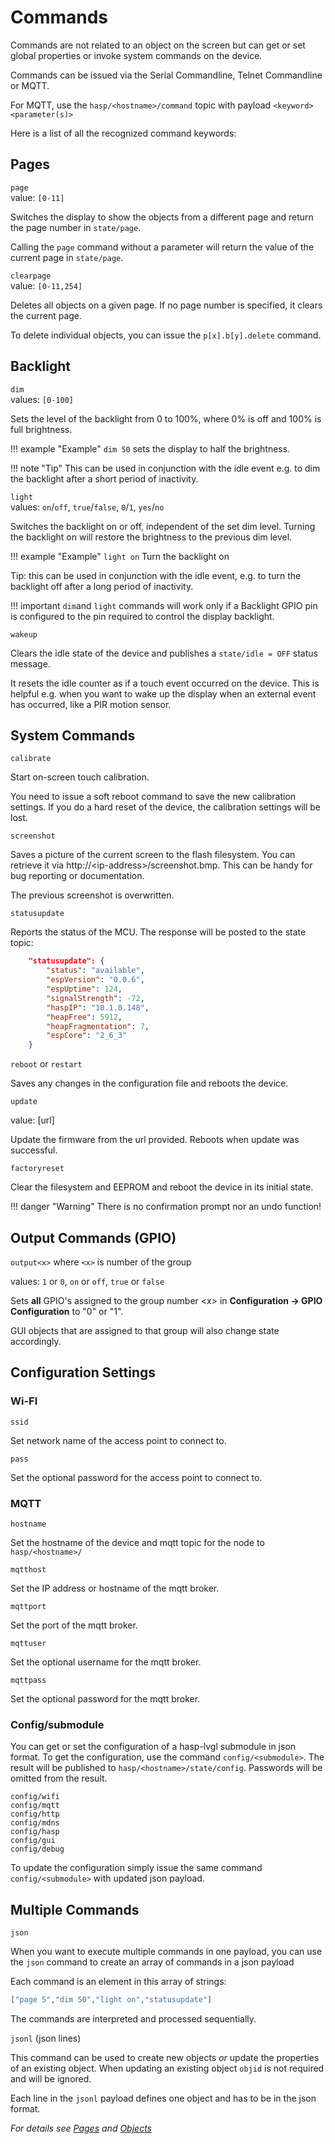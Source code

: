 <h1>Commands</h1>

Commands are not related to an object on the screen but can get or set global properties or invoke system commands on the device.

Commands can be issued via the Serial Commandline, Telnet Commandline or MQTT.

For MQTT, use the `hasp/<hostname>/command` topic with payload `<keyword> <parameter(s)>`

Here is a list of all the recognized command keywords:

## Pages

`page`     
value: `[0-11]`

Switches the display to show the objects from a different page and return the page number in `state/page`.

Calling the `page` command without a parameter will return the value of the current page in `state/page`.

`clearpage`     
value: `[0-11,254]`

Deletes all objects on a given page. If no page number is specified, it clears the current page.

To delete individual objects, you can issue the `p[x].b[y].delete` command.

## Backlight

`dim`   
values: `[0-100]`

Sets the level of the backlight from 0 to 100%, where 0% is off and 100% is full brightness.

!!! example "Example"
    `dim 50` sets the display to half the brightness.

!!! note "Tip"
    This can be used in conjunction with the idle event e.g. to dim the backlight after a short period of inactivity.

`light`     
values: `on`/`off`, `true`/`false`, `0`/`1`, `yes`/`no`

Switches the backlight on or off, independent of the set dim level. Turning the backlight on will restore the brightness to the previous dim level.

!!! example "Example"
    `light on` Turn the backlight on 

Tip: this can be used in conjunction with the idle event, e.g. to turn the backlight off after a long period of inactivity.

!!! important 
    `dim`and `light` commands will work only if a Backlight GPIO pin is configured to the pin required to control the display backlight.

`wakeup`

Clears the idle state of the device and publishes a `state/idle = OFF` status message.

It resets the idle counter as if a touch event occurred on the device. This is helpful e.g. when you want to wake up the display when an external event has occurred, like a PIR motion sensor.

## System Commands

`calibrate`

Start on-screen touch calibration.

You need to issue a soft reboot command to save the new calibration settings. If you do a hard reset of the device, the calibration settings will be lost.

`screenshot`

Saves a picture of the current screen to the flash filesystem. You can retrieve it via http://&lt;ip-address&gt;/screenshot.bmp.
This can be handy for bug reporting or documentation.

The previous screenshot is overwritten.

`statusupdate`

Reports the status of the MCU. The response will be posted to the state topic:

```json
    "statusupdate": {
        "status": "available",
        "espVersion": "0.0.6",
        "espUptime": 124,
        "signalStrength": -72,
        "haspIP": "10.1.0.148",
        "heapFree": 5912,
        "heapFragmentation": 7,
        "espCore": "2_6_3"
    }
```

`reboot` or `restart`

Saves any changes in the configuration file and reboots the device.

`update`

value: [url]

Update the firmware from the url provided. Reboots when update was successful.

`factoryreset`

Clear the filesystem and EEPROM and reboot the device in its initial state.

!!! danger "Warning"
    There is no confirmation prompt nor an undo function!

## Output Commands (GPIO)

`output<x>` where `<x>` is number of the group

values: `1` or `0`, `on` or `off`, `true` or `false`

Sets **all** GPIO's assigned to the group number &lt;x> in **Configuration -> GPIO Configuration** to "0" or "1".

GUI objects that are assigned to that group will also change state accordingly.

## Configuration Settings

### Wi-FI

`ssid`

Set network name of the access point to connect to.

`pass`

Set the optional password for the access point to connect to.

### MQTT

`hostname`

Set the hostname of the device and mqtt topic for the node to `hasp/<hostname>/`

`mqtthost`

Set the IP address or hostname of the mqtt broker.

`mqttport`

Set the port of the mqtt broker.

`mqttuser`

Set the optional username for the mqtt broker.

`mqttpass`

Set the optional password for the mqtt broker.

### Config/submodule

You can get or set the configuration of a hasp-lvgl submodule in json format.
To get the configuration, use the command `config/<submodule>`. 
The result will be published to `hasp/<hostname>/state/config`. Passwords will be omitted from the result.

```
config/wifi
config/mqtt
config/http
config/mdns
config/hasp
config/gui
config/debug
```

To update the configuration simply issue the same command `config/<submodule>` with updated json payload.

## Multiple Commands

`json`

When you want to execute multiple commands in one payload, you can use the `json` command to create an array of commands in a json payload

Each command is an element in this array of strings:

```json
["page 5","dim 50","light on","statusupdate"]
```

The commands are interpreted and processed sequentially.

`jsonl` (json lines)

This command can be used to create new objects *or* update the properties of an existing object.
When updating an existing object `objid` is not required and will be ignored.

Each line in the `jsonl` payload defines one object and has to be in the json format.

*For details see [Pages](pages.md) and [Objects](objects.md)*